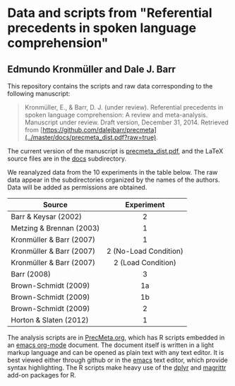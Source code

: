 # Data and scripts from "Referential precedents in spoken language comprehension"
## Edmundo Kronmüller and Dale J. Barr

This repository contains the scripts and raw data corresponding to the following manuscript:

> Kronmüller, E., & Barr, D. J. (under review).  Referential precedents in spoken language comprehension: A review and meta-analysis.  Manuscript under review.  Draft version, December 31, 2014.  Retrieved from [https://github.com/dalejbarr/precmeta](../master/docs/precmeta_dist.pdf?raw=true).

The current version of the manuscript is [precmeta_dist.pdf](../master/docs/precmeta_dist.pdf?raw=true), and the LaTeX source files are in the [docs](../master/docs) subdirectory.

We reanalyzed data from the 10 experiments in the table below.  The raw data appear in the subdirectories organized by the names of the authors.  Data will be added as permissions are obtained.

|Source|Experiment| 
|--|:-:|
|Barr & Keysar (2002) | 2 |
|Metzing & Brennan (2003)|1 |
|Kronmüller & Barr (2007) | 1 |
|Kronmüller & Barr (2007) | 2 (No-Load Condition) |
|Kronmüller & Barr (2007) | 2 (Load Condition) |
|Barr (2008) | 3 |
|Brown-Schmidt (2009) | 1a |
|Brown-Schmidt (2009) | 1b |
|Brown-Schmidt (2009) | 2 |
|Horton & Slaten (2012) | 1 |

The analysis scripts are in [PrecMeta.org](../master/PrecMeta.org), which has R scripts embedded in an [emacs org-mode](http://orgmode.org) document.  The document itself is written in a light markup language and can be opened as plain text with any text editor.  It is best viewed either through github or in the [emacs](http://www.gnu.org/software/emacs) text editor, which provide syntax highlighting.  The R scripts make heavy use of the [dplyr](https://github.com/hadley/dplyr) and [magrittr](https://github.com/smbache/magrittr) add-on packages for R.
